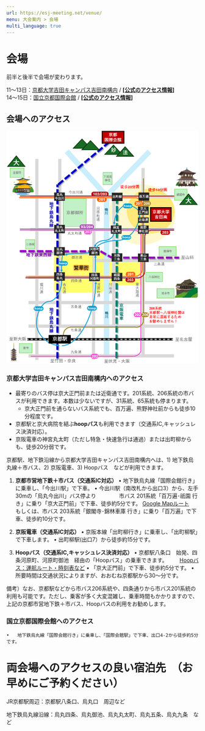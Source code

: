 ```yaml
---
url: https://esj-meeting.net/venue/
menu: 大会案内 > 会場
multi_language: true
---
```


# 会場

前半と後半で会場が変わります。

11～13日：[京都大学吉田キャンパス吉田南構内](https://maps.app.goo.gl/LHLBy3ZXNsiJq8bb6) / [**\[公式のアクセス情報\]**](https://www.kyoto-u.ac.jp/access)  
14～15日：[国立京都国際会館](https://maps.app.goo.gl/hutdNrXRaDugNpSy7) / [**\[公式のアクセス情報\]**](https://www.icckyoto.or.jp/access/getting_here/)  


## 会場へのアクセス

![](/media/to_venue_map.png)

### 京都大学吉田キャンパス吉田南構内へのアクセス

- 最寄りのバス停は京大正門前または近衛通です。201系統、206系統の市バスが利用できます。本数は少ないですが、31系統、65系統も停まります。
    - 京大正門前を通らないバス系統でも、百万遍、熊野神社前からも徒歩10分程度です。
- 京都駅と京大病院を結ぶ**hoopバス**も利用できます（交通系IC,キャッシュレス決済対応）。
- 京阪電車の神宮丸太町（ただし特急・快速急行は通過）または出町柳からも、徒歩20分弱です。

京都駅、地下鉄沿線から京都大学吉田キャンパス吉田南構内へは、1) 地下鉄烏丸線＋市バス、2) 京阪電車、3) Hoopバス　などが利用できます。

1. **京都市営地下鉄＋市バス（交通系IC対応）**
    •	地下鉄烏丸線「国際会館行き」に乗車し、「今出川駅」で下車。
    •	今出川駅（南改札から出口3）から、左手30mの「烏丸今出川」バス停より　
    　　　市バス  201系統「百万遍･祇園 行き」に乗り「京大正門前」で下車、徒歩約5分です。
                    [Google Mapルート](https://maps.app.goo.gl/mpaWz6E2aHQNUBGY9)
    　　　もしくは、市バス  203系統「銀閣寺･錦林車庫 行き」に乗り「百万遍」で下車、徒歩約10分です。
                    
2. **京阪電車（交通系IC対応）**
    •	京阪本線「出町柳行き」に乗車し、「出町柳駅」で下車します。
    •	出町柳駅(出口7）から徒歩約15分です。

3. **Hoopバス（交通系IC,キャッシュレス決済対応）**
    •	京都駅八条口　始発、四条河原町、河原町御池　経由の「Hoopバス」の乗車できます。
　　[Hoopバス：運航ルート・時刻表など](https://hoopbus.jp)
    •	「京大正門前」で下車、徒歩約5分です。
    •	所要時間は交通状況によりますが、おおむね京都駅から30〜分です。

備考）なお、京都駅などから市バス206系統や、四条通りから市バス201系統の利用も可能です。ただし、乗客が多く大変混雑し、乗車時間もかかりますので、上記の京都市営地下鉄＋市バス、Hoopバスの利用をお勧めします。	


### 国立京都国際会館へのアクセス
    •	地下鉄烏丸線「国際会館行き」に乗車し、「国際会館駅」で下車、出口4-2から徒歩約5分です。

# 両会場へのアクセスの良い宿泊先　（お早めにご予約ください）
JR京都駅周辺：京都駅八条口、烏丸口　周辺など

地下鉄烏丸線沿線：烏丸四条、烏丸御池、烏丸丸太町、烏丸五条、烏丸九条　など